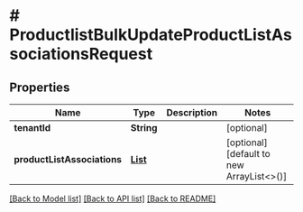 # # ProductlistBulkUpdateProductListAssociationsRequest


## Properties 


Name | Type | Description | Notes
------------ | ------------- | ------------- | -------------
**tenantId**| **String** |   | [optional]
**productListAssociations**| [**List<ProductlistBulkUpdateProductListAssociationsRequestProductListAssociation>**](ProductlistBulkUpdateProductListAssociationsRequestProductListAssociation.md) |   | [optional] [default to new ArrayList<>()]


[[Back to Model list]](../../README.md#models) [[Back to API list]](../../README.md#endpoints) [[Back to README]](../../README.md)

